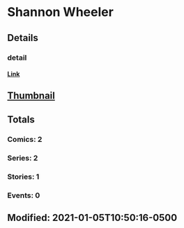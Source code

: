 # Shannon  Wheeler 
## Details
### detail
#### [Link](http://marvel.com/comics/creators/11072/shannon_wheeler?utm_campaign=apiRef&utm_source=225578a89fc76f3d20fbffda5d17a88d)
## [Thumbnail](http://i.annihil.us/u/prod/marvel/i/mg/b/40/image_not_available.jpg)
## Totals
### Comics: 2
### Series: 2
### Stories: 1
### Events: 0
## Modified: 2021-01-05T10:50:16-0500